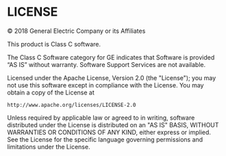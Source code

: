 # LICENSE

&copy; 2018 General Electric Company or its Affiliates

This product is Class C software. 

The Class C Software category for GE indicates that Software is provided “AS IS” without warranty. 
Software Support Services are not available.

Licensed under the Apache License, Version 2.0 (the "License");
you may not use this software except in compliance with the License.
You may obtain a copy of the License at

    http://www.apache.org/licenses/LICENSE-2.0

Unless required by applicable law or agreed to in writing, software
distributed under the License is distributed on an "AS IS" BASIS,
WITHOUT WARRANTIES OR CONDITIONS OF ANY KIND, either express or implied.
See the License for the specific language governing permissions and
limitations under the License.